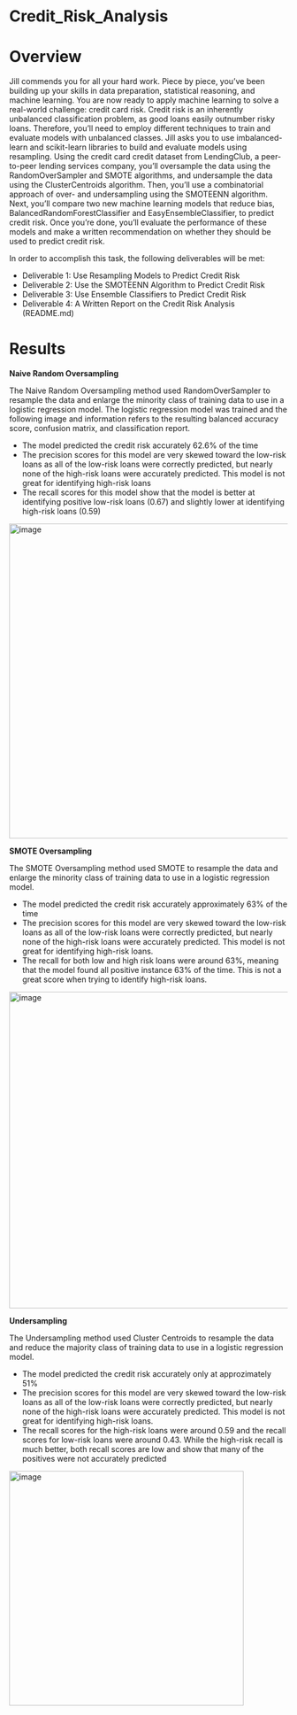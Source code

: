 # Credit_Risk_Analysis

# Overview 

Jill commends you for all your hard work. Piece by piece, you’ve been building up your skills in data preparation, statistical reasoning, and machine learning. You are now ready to apply machine learning to solve a real-world challenge: credit card risk.
Credit risk is an inherently unbalanced classification problem, as good loans easily outnumber risky loans. Therefore, you’ll need to employ different techniques to train and evaluate models with unbalanced classes. Jill asks you to use imbalanced-learn and scikit-learn libraries to build and evaluate models using resampling.
Using the credit card credit dataset from LendingClub, a peer-to-peer lending services company, you’ll oversample the data using the RandomOverSampler and SMOTE algorithms, and undersample the data using the ClusterCentroids algorithm. Then, you’ll use a combinatorial approach of over- and undersampling using the SMOTEENN algorithm. Next, you’ll compare two new machine learning models that reduce bias, BalancedRandomForestClassifier and EasyEnsembleClassifier, to predict credit risk. Once you’re done, you’ll evaluate the performance of these models and make a written recommendation on whether they should be used to predict credit risk.

In order to accomplish this task, the following deliverables will be met: 
  * Deliverable 1: Use Resampling Models to Predict Credit Risk
  * Deliverable 2: Use the SMOTEENN Algorithm to Predict Credit Risk
  * Deliverable 3: Use Ensemble Classifiers to Predict Credit Risk
  * Deliverable 4: A Written Report on the Credit Risk Analysis (README.md)

# Results

**Naive Random Oversampling**

The Naive Random Oversampling method used RandomOverSampler to resample the data and enlarge the minority class of training data to use in a logistic regression model. The logistic regression model was trained and the following image and information refers to the resulting balanced accuracy score, confusion matrix, and classification report.
 * The model predicted the credit risk accurately 62.6% of the time
 * The precision scores for this model are very skewed toward the low-risk loans as all of the low-risk loans were correctly predicted, but nearly none of the high-risk loans were accurately predicted. This model is not great for identifying high-risk loans
 * The recall scores for this model show that the model is better at identifying positive low-risk loans (0.67) and slightly lower at identifying high-risk loans (0.59) 

<img width="569" alt="image" src="https://user-images.githubusercontent.com/99268646/172733896-f053c5aa-59a1-49b5-ad13-2e4c521a34af.png">


**SMOTE Oversampling**

The SMOTE Oversampling method used SMOTE to resample the data and enlarge the minority class of training data to use in a logistic regression model.
 * The model predicted the credit risk accurately approximately 63% of the time
 * The precision scores for this model are very skewed toward the low-risk loans as all of the low-risk loans were correctly predicted, but nearly none of the high-risk loans were accurately predicted. This model is not great for identifying high-risk loans.
 * The recall for both low and high risk loans were around 63%, meaning that the model found all positive instance 63% of the time. This is not a great score when trying to identify high-risk loans.

<img width="572" alt="image" src="https://user-images.githubusercontent.com/99268646/172734798-3f49fb15-a54c-4991-bf3a-d66cd120757e.png">


**Undersampling**

The Undersampling method used Cluster Centroids to resample the data and reduce the majority class of training data to use in a logistic regression model.
 * The model predicted the credit risk accurately only at approzimately 51%
 * The precision scores for this model are very skewed toward the low-risk loans as all of the low-risk loans were correctly predicted, but nearly none of the high-risk loans were accurately predicted. This model is not great for identifying high-risk loans.
 * The recall scores for the high-risk loans were around 0.59 and the recall scores for low-risk loans were around 0.43. While the high-risk recall is much better, both recall scores are low and show that many of the positives were not accurately predicted

<img width="424" alt="image" src="https://user-images.githubusercontent.com/99268646/172735240-a2a3630b-b722-469a-9977-85f568681c6f.png">







